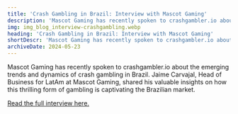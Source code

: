 ```yaml
---
title: 'Crash Gambling in Brazil: Interview with Mascot Gaming'
description: 'Mascot Gaming has recently spoken to crashgambler.io about the emerging trends and dynamics of crash gambling in Brazil.'
img: img_blog_interview-crashgambling.webp
heading: 'Crash Gambling in Brazil: Interview with Mascot Gaming'
shortDescr: 'Mascot Gaming has recently spoken to crashgambler.io about the emerging trends and dynamics of crash gambling in Brazil.'
archiveDate: 2024-05-23
---
```


Mascot Gaming has recently spoken to crashgambler.io about the emerging trends and dynamics of crash gambling in Brazil. Jaime Carvajal, Head of Business for LatAm at Mascot Gaming, shared his valuable insights on how this thrilling form of gambling is captivating the Brazilian market.

<a href="https://crashgambler.io/crash-gambling-in-brazil/" target="_blank" rel="dofollow">Read the full interview here.</a>
